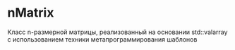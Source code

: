 # nMatrix
Класс n-размерной матрицы, реализованный на основании std::valarray с использованием техники метапрограммирования шаблонов
